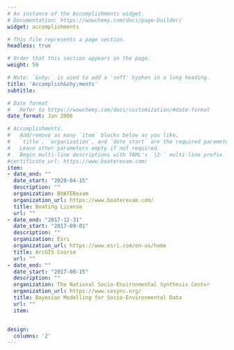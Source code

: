 ```yaml
---
# An instance of the Accomplishments widget.
# Documentation: https://wowchemy.com/docs/page-builder/
widget: accomplishments

# This file represents a page section.
headless: true

# Order that this section appears on the page.
weight: 50

# Note: `&shy;` is used to add a 'soft' hyphen in a long heading.
title: 'Accomplish&shy;ments'
subtitle:

# Date format
#   Refer to https://wowchemy.com/docs/customization/#date-format
date_format: Jan 2006

# Accomplishments.
#   Add/remove as many `item` blocks below as you like.
#   `title`, `organization`, and `date_start` are the required parameters.
#   Leave other parameters empty if not required.
#   Begin multi-line descriptions with YAML's `|2-` multi-line prefix.
#certificate_url: https://www.boaterexam.com/
item:
- date_end: ""
  date_start: "2020-04-15"
  description: ""
  organization: BOATERexam
  organization_url: https://www.boaterexam.com/
  title: Boating License
  url: ""
- date_end: "2017-12-31"
  date_start: "2017-09-01"
  description: ""
  organization: Esri
  organization_url: https://www.esri.com/en-us/home
  title: ArcGIS Course
  url: ""
- date_end: ""
  date_start: "2017-08-15"
  description: ""
  organization: The National Socio-Environmental Synthesis Center
  organization_url: https://www.sesync.org/
  title: Bayesian Modelling for Socio-Environmental Data
  url: ""
  item:


design:
  columns: '2' 
---
```

